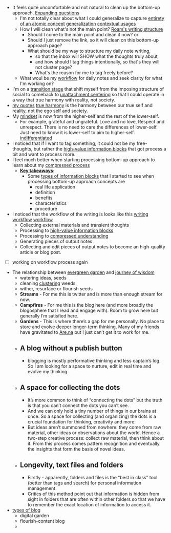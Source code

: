 - It feels quite uncomfortable and not natural to clean up the bottom-up approach. [Expanding questions](<Expanding questions.md>)
    - I'm not totally clear about what I could generalize to capture [entirety of an atomic concept](<entirety of an atomic concept.md>) [generalization](<generalization.md>) [contextual usages](<contextual usages.md>)
    - How I will clean what's not the main point? [Roam's writing structure](<Roam's writing structure.md>)
        - Should I come to the main point and clean it now? or
        - Should I just remove the link, so it will clean on this bottom-up approach page?
        - What should be my way to structure my daily note writing, 
            - so that the inbox will SHOW what the thoughts truly about, 
            - and how should I tag things intentionally, so that's they will not cluster page?
            - What's the reason for me to tag freely before?
    - What woul be my [workflow](<workflow.md>) for daily notes and seek clarity for what I'm working on?
- I'm on a [transition stage](<transition stage.md>) that shift myself from the imposing structure of social to comeback to [unattachment centering](<unattachment centering.md>) so that I could operate in a way that true harmony with reality, not society.
- [my quotes](<my quotes.md>)
[true harmony](<true harmony.md>) is the harmony between our true self and reality, not the ego self and society.
- My [mindset](<mindset.md>) is now from the higher-self and the rest of the lower-self. 
    - For example, grateful and ungrateful. Love and no love, Respect and unrespect. There is no need to care the differences of lower-self. Just need to know it is lower-self to aim to higher-self. [indifferentiated](<indifferentiated.md>)
- I noticed that if I want to tag something, it could not be my free-thoughts, but rather the [high-value information blocks](<high-value information blocks.md>) that got process a bit and want to process more.
- I feel much better when starting processing bottom-up approach to learn about my [compressed process](<compressed process.md>)
    - **[Key takeaways](<Key takeaways.md>):**
        - Some [types of information blocks](<types of information blocks.md>) that I started to see when processing bottom-up approach concepts are
            - real life application
            - definition
            - benefits 
            - characteristics
            - procedure
- I noticed that the workflow of the writing is looks like this [writing workflow](<writing workflow.md>) [workflow](<workflow.md>)
    - Collecting external materials and transient thoughts
    - Processing to [high-value information blocks](<high-value information blocks.md>)
    - Processing to [compressed understanding](<compressed understanding.md>)
    - Generating pieces of output notes
    - Collecting and edit pieces of output notes to become an high-quality article or blog post. 
- [ ] working on workflow process again
- The relationship between [evergreen garden](<evergreen garden.md>) and [journey of wisdom](<journey of wisdom.md>)
    - watering ideas, seeds
    - cleaning [clustering](<clustering.md>) weeds
    - wither, resurface or flourish seeds
    - **Streams** - For me this is twitter and is more than enough stream for now.
    - **Campfires** - For me this is the blog here (and more broadly the blogosphere that I read and engage with). Room to grow here but generally I’m satisfied here.
    - **Gardens** - This is where there’s a gap for me personally. No place to store and evolve deeper longer-term thinking. Many of my friends have gravitated to [Are.na](https://are.na/) but I just can’t get it to work for me.
    - ## A blog without a publish button
        - blogging is mostly performative thinking and less captain’s log. So I am looking for a space to nurture, edit in real time and evolve my thinking.
    - ## A space for collecting the dots
        - It’s more common to think of “connecting the dots” but the truth is that you can’t connect the dots you can’t see.
        - And we can only hold a tiny number of things in our brains at once. So a space for collecting (and organizing) the dots is a crucial foundation for thinking, creativity and more:
        - But ideas aren’t summoned from nowhere: they come from raw material, other ideas or observations about the world. Hence a two-step creative process: collect raw material, then think about it. From this process comes pattern recognition and eventually the insights that form the basis of novel ideas.
    - ## Longevity, text files and folders
        - Firstly - apparently, folders and files is the “best in class” tool (better than tags and search) for personal information management
        - Critics of this method point out that information is hidden from sight in folders that are often within other folders so that we have to remember the exact location of information to access it.
- [types of blog](<types of blog.md>)
    - digital garden
    - flourish-content blog
    - 
